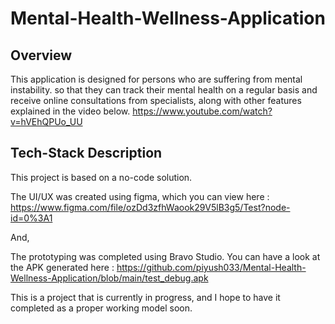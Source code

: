 # Mental-Health-Wellness-Application

## Overview

This application is designed for persons who are suffering from mental instability. so that they can track their mental health on a regular basis and receive online consultations from specialists, along with other features explained in the video below.
https://www.youtube.com/watch?v=hVEhQPUo_UU

## Tech-Stack Description

This project is based on a no-code solution.

The UI/UX was created using figma, which you can view here : https://www.figma.com/file/ozDd3zfhWaook29V5lB3g5/Test?node-id=0%3A1

And,

The prototyping was completed using Bravo Studio. You can have a look at the APK generated here : https://github.com/piyush033/Mental-Health-Wellness-Application/blob/main/test_debug.apk

This is a project that is currently in progress, and I hope to have it completed as a proper working model soon.
